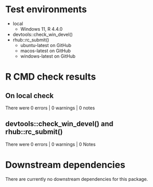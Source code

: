 # Test environments

* local
    * Windows 11, R 4.4.0
* devtools::check_win_devel()
* rhub::rc_submit()
    * ubuntu-latest on GitHub
    * macos-latest on GitHub
    * windows-latest on GitHub

# R CMD check results

## On local check 

There were 0 errors  | 0 warnings  | 0 notes

## devtools::check_win_devel() and rhub::rc_submit()

There were 0 errors  | 0 warnings  | 0  Notes

# Downstream dependencies

There are currently no downstream dependencies for this package.
